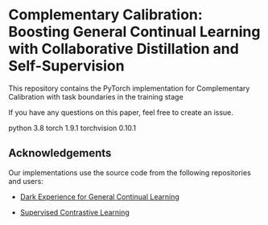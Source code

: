 # Complementary Calibration: Boosting General Continual Learning with Collaborative  Distillation and Self-Supervision

This repository contains the PyTorch implementation for Complementary Calibration with task boundaries in the training stage

If you have any questions on this paper, feel free to create an issue.

python  3.8 torch 1.9.1 torchvision 0.10.1

## Acknowledgements

Our implementations use the source code from the following repositories and users:

* [Dark Experience for General Continual Learning](https://github.com/aimagelab/mammoth)

* [Supervised Contrastive Learning](https://github.com/HobbitLong/SupContrast)
